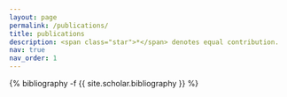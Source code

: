 ```yaml
---
layout: page
permalink: /publications/
title: publications
description: <span class="star">*</span> denotes equal contribution.
nav: true
nav_order: 1
---
```

<!-- _pages/publications.md -->
<div class="publications">

{% bibliography -f {{ site.scholar.bibliography }} %}

</div>

